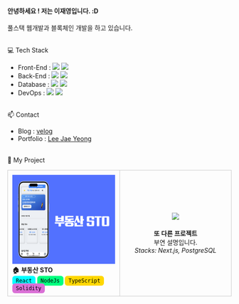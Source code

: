 #### 안녕하세요 ! 저는 이재영입니다. :D
풀스택 웹개발과 블록체인 개발을 하고 있습니다.
<br><br>

💻 Tech Stack

- Front-End : <img src="https://img.shields.io/badge/react-61DAFB?style=for-the-badge&logo=react&logoColor=black"> <img src="https://img.shields.io/badge/flutter-02569B?style=for-the-badge&logo=flutter&logoColor=black">
- Back-End  : <img src="https://img.shields.io/badge/node.js-339933?style=for-the-badge&logo=Node.js&logoColor=white"> <img src="https://img.shields.io/badge/python-3776AB?style=for-the-badge&logo=python&logoColor=white">
- Database : <img src="https://img.shields.io/badge/postgresql-4169E1?style=for-the-badge&logo=postgresql&logoColor=white"> <img src="https://img.shields.io/badge/mysql-4479A1?style=for-the-badge&logo=mysql&logoColor=white">
- DevOps : <img src="https://img.shields.io/badge/amazonec2-FF9900?style=for-the-badge&logo=amazonec2&logoColor=white"> <img src="https://img.shields.io/badge/amazons3-569A31?style=for-the-badge&logo=amazons3&logoColor=white">
<br><br>

📫 Contact
- Blog : [velog](https://velog.io/@ijy1995/posts)
- Portfolio : [Lee Jae Yeong](https://zam0ng.github.io/portfolio/)
<br><br>

📁 My Project

<table>
  <tr>
    <td align="left" style="border:1px solid #ccc; border-radius:10px; padding:10px; width:250px;">
      <img src="./sto_banner.png" width="300" height="200"><br>
      <strong>🏠 부동산 STO</strong><br>
      <code style="background:#00FFFF; color:#000; padding:4px 8px; border-radius:6px;">React</code>
      <code style="background:#00FF7F; color:#000; padding:4px 8px; border-radius:6px;">NodeJs</code>
      <code style="background:#FFD700; color:#000; padding:4px 8px; border-radius:6px;">TypeScript</code>
      <code style="background:#DA70D6; color:#000; padding:4px 8px; border-radius:6px;">Solidity</code><br>
    </td>
    <td align="center" style="border:1px solid #ccc; border-radius:10px; padding:10px; width:250px;">
      <img src="https://via.placeholder.com/200x120.png" width="200"><br><br>
      <strong>또 다른 프로젝트</strong><br>
      부연 설명입니다.<br>
      <em>Stacks: Next.js, PostgreSQL</em>
    </td>
  </tr>
</table>


<!--
**zam0ng/zam0ng** is a ✨ _special_ ✨ repository because its `README.md` (this file) appears on your GitHub profile.

Here are some ideas to get you started:
 
- 🔭 I’m currently working on ...
- 🌱 I’m currently learning ...
- 👯 I’m looking to collaborate on ...
- 🤔 I’m looking for help with ...
- 💬 Ask me about ...
- 📫 How to reach me: ...
- 😄 Pronouns: ...
- ⚡ Fun fact: ...
-->

